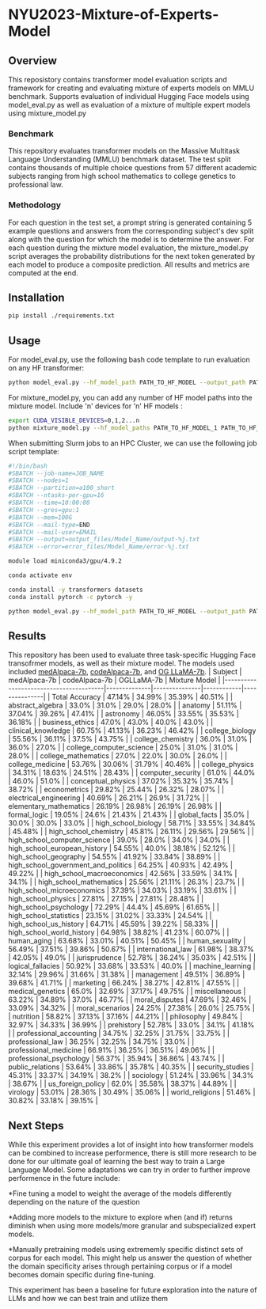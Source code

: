 # NYU2023-Mixture-of-Experts-Model

## Overview
This reposistory contains transformer model evaluation scripts and framework for creating and evaluating mixture of experts models on MMLU benchmark. Supports evaluation of individual Hugging Face models using model_eval.py as well as evaluation of a mixture of multiple expert models using mixture_model.py

### Benchmark
This repository evaluates transformer models on the Massive Multitask Language Understanding (MMLU) benchmark dataset. The test split contains thousands of multiple choice questions from 57 different academic subjects ranging from high school mathematics to college genetics to professional law.

### Methodology
For each question in the test set, a prompt string is generated containing 5 example questions and answers from the corresponding subject's dev split along with the question for which the model is to determine the answer. For each question during the mixture model evaluation, the mixture_model.py script averages the probability distributions for the next token generated by each model to produce a composite prediction. All results and metrics are computed at the end.

## Installation
```bash
pip install ./requirements.txt
```
## Usage
For model_eval.py, use the following bash code template to run evaluation on any HF transformer:
```bash
python model_eval.py --hf_model_path PATH_TO_HF_MODEL --output_path PATH_TO_OUTPUT_DATA
```

For mixture_model.py, you can add any number of HF model paths into the mixture model. Include 'n' devices for 'n' HF models :
```bash
export CUDA_VISIBLE_DEVICES=0,1,2...n
python mixture_model.py --hf_model_paths PATH_TO_HF_MODEL_1 PATH_TO_HF_MODEL_2 PATH_TO_HF_MODEL_3 --output_path PATH_TO_OUTPUT_DATA
```

When submitting Slurm jobs to an HPC Cluster, we can use the following job script template: 
```bash
#!/bin/bash
#SBATCH --job-name=JOB_NAME
#SBATCH --nodes=1
#SBATCH --partition=a100_short
#SBATCH --ntasks-per-gpu=16
#SBATCH --time=10:00:00
#SBATCH --gres=gpu:1
#SBATCH --mem=100G
#SBATCH --mail-type=END
#SBATCH --mail-user=EMAIL
#SBATCH --output=output_files/Model_Name/output-%j.txt
#SBATCH --error=error_files/Model_Name/error-%j.txt

module load miniconda3/gpu/4.9.2

conda activate env

conda install -y transformers datasets
conda install pytorch -c pytorch -y

python model_eval.py --hf_model_path PATH_TO_HF_MODEL --output_path PATH_TO_OUTPUT_DATA
```

## Results
This repository has been used to evaluate three task-specific Hugging Face transofrmer models, as well as their mixture model. The models used included [medAlpaca-7b](https://huggingface.co/medalpaca/medalpaca-7b), [codeAlpaca-7b](https://huggingface.co/allenai/open-instruct-code-alpaca-7b), and [OG LLaMA-7b](https://huggingface.co/decapoda-research/llama-7b-hf).
| Subject                                | medAlpaca-7b | codeAlpaca-7b | OGLLaMA-7b | Mixture Model |
|----------------------------------------|--------------|---------------|------------|---------------|
| Total Accuracy                   | 47.14%        | 34.99%         | 35.39%        | 40.51%         |
| abstract_algebra                       | 33.0%        | 31.0%         | 29.0%      | 28.0%         |
| anatomy                                | 51.11%       | 37.04%        | 39.26%     | 47.41%        |
| astronomy                              | 46.05%       | 33.55%        | 35.53%     | 36.18%        |
| business_ethics                        | 47.0%        | 43.0%         | 40.0%      | 43.0%         |
| clinical_knowledge                     | 60.75%       | 41.13%        | 36.23%     | 46.42%        |
| college_biology                        | 55.56%       | 36.11%        | 37.5%      | 43.75%        |
| college_chemistry                      | 36.0%        | 31.0%         | 36.0%      | 27.0%         |
| college_computer_science                | 25.0%        | 31.0%         | 31.0%      | 28.0%         |
| college_mathematics                     | 27.0%        | 22.0%         | 30.0%      | 26.0%         |
| college_medicine                       | 53.76%       | 30.06%        | 31.79%     | 40.46%        |
| college_physics                        | 34.31%       | 18.63%        | 24.51%     | 28.43%        |
| computer_security                      | 61.0%        | 44.0%         | 46.0%      | 51.0%         |
| conceptual_physics                     | 37.02%       | 35.32%        | 35.74%     | 38.72%        |
| econometrics                           | 29.82%       | 25.44%        | 26.32%     | 28.07%        |
| electrical_engineering                  | 40.69%       | 26.21%        | 26.9%      | 31.72%        |
| elementary_mathematics                  | 26.19%       | 26.98%        | 26.19%     | 26.98%        |
| formal_logic                           | 19.05%       | 24.6%         | 21.43%     | 21.43%        |
| global_facts                           | 35.0%        | 30.0%         | 30.0%      | 33.0%         |
| high_school_biology                    | 58.71%       | 33.55%        | 34.84%     | 45.48%        |
| high_school_chemistry                  | 45.81%       | 26.11%        | 29.56%     | 29.56%        |
| high_school_computer_science            | 39.0%        | 28.0%         | 34.0%      | 34.0%         |
| high_school_european_history           | 54.55%       | 40.0%         | 38.18%     | 52.12%        |
| high_school_geography                  | 54.55%       | 41.92%        | 33.84%     | 38.89%        |
| high_school_government_and_politics    | 64.25%       | 40.93%        | 42.49%     | 49.22%        |
| high_school_macroeconomics             | 42.56%       | 33.59%        | 34.1%      | 34.1%         |
| high_school_mathematics                | 25.56%       | 21.11%        | 26.3%      | 23.7%         |
| high_school_microeconomics             | 37.39%       | 34.03%        | 33.19%     | 33.61%        |
| high_school_physics                    | 27.81%       | 27.15%        | 27.81%     | 28.48%        |
| high_school_psychology                 | 72.29%       | 44.4%         | 45.69%     | 61.65%        |
| high_school_statistics                | 23.15%       | 31.02%        | 33.33%     | 24.54%        |
| high_school_us_history                 | 64.71%       | 45.59%        | 39.22%     | 58.33%        |
| high_school_world_history              | 64.98%       | 38.82%        | 41.23%     | 60.07%        |
| human_aging                           | 63.68%       | 33.01%        | 40.51%     | 50.45%        |
| human_sexuality                       | 56.49%       | 37.51%        | 39.86%     | 50.67%        |
| international_law                     | 61.98%       | 38.37%        | 42.05%     | 49.0%         |
| jurisprudence                         | 52.78%       | 36.24%        | 35.03%     | 42.51%        |
| logical_fallacies                     | 50.92%       | 33.68%        | 33.53%     | 40.0%         |
| machine_learning                      | 32.14%       | 29.96%        | 31.66%     | 31.38%        |
| management                           | 49.51%       | 36.89%        | 39.68%     | 41.71%        |
| marketing                             | 66.24%       | 38.27%        | 42.81%     | 47.55%        |
| medical_genetics                      | 65.0%        | 32.69%        | 37.17%     | 49.75%        |
| miscellaneous                         | 63.22%       | 34.89%        | 37.0%      | 46.77%        |
| moral_disputes                        | 47.69%       | 32.46%        | 33.09%     | 34.32%        |
| moral_scenarios                       | 24.25%       | 27.38%        | 26.0%      | 25.75%        |
| nutrition                             | 58.82%       | 37.13%        | 37.16%     | 44.21%        |
| philosophy                            | 49.84%       | 32.97%        | 34.33%     | 36.99%        |
| prehistory                            | 52.78%       | 33.0%         | 34.1%      | 41.18%        |
| professional_accounting              | 34.75%       | 32.25%        | 31.75%     | 33.75%        |
| professional_law                     | 36.25%       | 32.25%        | 34.75%     | 33.0%         |
| professional_medicine                | 66.91%       | 36.25%        | 36.51%     | 49.06%        |
| professional_psychology              | 56.37%       | 35.94%        | 36.86%     | 43.74%        |
| public_relations                     | 53.64%       | 33.86%        | 35.78%     | 40.35%        |
| security_studies                     | 45.31%       | 33.37%        | 34.19%     | 38.2%         |
| sociology                            | 51.24%       | 33.96%        | 34.3%      | 38.67%        |
| us_foreign_policy                    | 62.0%        | 35.58%        | 38.37%     | 44.89%        |
| virology                             | 53.01%       | 28.36%        | 30.49%     | 35.06%        |
| world_religions                      | 51.46%       | 30.82%        | 33.18%     | 39.15%        |


## Next Steps
While this experiment provides a lot of insight into how transformer models can be combined to increase performence, there is still more research to be done for our ultimate goal of learning the best way to train a Large Language Model. Some adaptations we can try in order to further improve performence in the future include: 

  *Fine tuning a model to weight the average of the models differently depending on the nature of the question

  *Adding more models to the mixture to explore when (and if) returns diminish when using more models/more granular and subspecialized expert models.

  *Manually pretraining models using extrememly specific distinct sets of corpus for each model. This might help us answer the question of whether the domain specificity arises through pertaining corpus or if a model becomes domain specific during fine-tuning.

This experiment has been a baseline for future exploration into the nature of LLMs and how we can best train and utilize them
